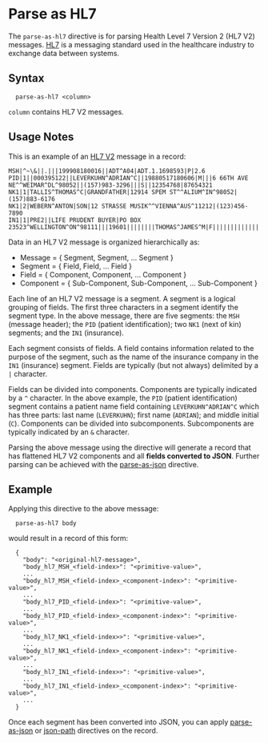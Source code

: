 # Parse as HL7

The `parse-as-hl7` directive is for parsing Health Level 7 Version 2 (HL7 V2) messages.
[HL7](http://www.hl7.org) is a messaging standard used in the healthcare industry to
exchange data between systems.

## Syntax

```
  parse-as-hl7 <column>
```

`column` contains HL7 V2 messages.

## Usage Notes

This is an example of an [HL7 V2](http://www.hl7.org/implement/standards/product_brief.cfm?product_id=185) message in a record:

```
MSH|^~\&||.|||199908180016||ADT^A04|ADT.1.1698593|P|2.6
PID|1||000395122||LEVERKUHN^ADRIAN^C||19880517180606|M|||6 66TH AVE NE^^WEIMAR^DL^98052||(157)983-3296|||S||12354768|87654321
NK1|1|TALLIS^THOMAS^C|GRANDFATHER|12914 SPEM ST^^ALIUM^IN^98052|(157)883-6176
NK1|2|WEBERN^ANTON|SON|12 STRASSE MUSIK^^VIENNA^AUS^11212|(123)456-7890
IN1|1|PRE2||LIFE PRUDENT BUYER|PO BOX 23523^WELLINGTON^ON^98111|||19601||||||||THOMAS^JAMES^M|F|||||||||||||||||||ZKA535529776
```

Data in an HL7 V2 message is organized hierarchically as:

* Message = { Segment, Segment, ... Segment }
* Segment = { Field, Field, ... Field }
* Field = { Component, Component, ... Component }
* Component = { Sub-Component, Sub-Component, ... Sub-Component }

Each line of an HL7 V2 message is a segment. A segment is a logical grouping of fields. The first three characters in a
segment identify the segment type. In the above message, there are five segments: the `MSH` (message header); the `PID` (patient
identification); two `NK1` (next of kin) segments; and the `IN1` (insurance).

Each segment consists of fields. A field contains information related to the purpose of the segment, such as the name
of the insurance company in the `IN1` (insurance) segment. Fields are typically (but not always) delimited by a `|`
character.

Fields can be divided into components. Components are typically indicated by a `^` character. In the above example,
the `PID` (patient identification) segment contains a patient name field containing `LEVERKUHN^ADRIAN^C` which has three
parts: last name (`LEVERKUHN`); first name (`ADRIAN`); and middle initial (`C`). Components can be divided into
subcomponents. Subcomponents are typically indicated by an `&` character.

Parsing the above message using the directive will generate a record that has flattened HL7 V2 components and all
**fields converted to JSON**. Further parsing can be achieved with the [parse-as-json](parse-as-json.md) directive.


## Example

Applying this directive to the above message:

```
  parse-as-hl7 body
```

would result in a record of this form:

```
  {
    "body": "<original-hl7-message>",
    "body_hl7_MSH_<field-index>": "<primitive-value>",
    ...
    "body_hl7_MSH_<field-index>_<component-index>": "<primitive-value>",
    ...
    "body_hl7_PID_<field-index>": "<primitive-value>",
    ...
    "body_hl7_PID_<field-index>_<component-index>": "<primitive-value>",
    ...
    "body_hl7_NK1_<field-index>>": "<primitive-value>",
    ...
    "body_hl7_NK1_<field-index>_<component-index>": "<primitive-value>",
    ...
    "body_hl7_IN1_<field-index>>": "<primitive-value>",
    ...
    "body_hl7_IN1_<field-index>_<component-index>": "<primitive-value>",
    ...
  }
```

Once each segment has been converted into JSON, you can apply
[parse-as-json](parse-as-json.md) or [json-path](json-path.md) directives on the record.
